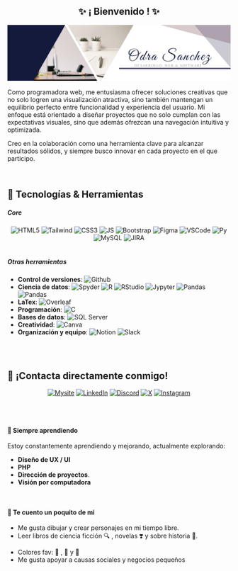 <h2 align="center">✨ ¡ Bienvenido ! ✨</h2>

<img src="./resources/OdraSanchez_DevWeb.png" alt="Odra Sanchez - Dev web and software" />

<p aling="justify">Como programadora web, me entusiasma ofrecer soluciones creativas que no solo logren una visualización atractiva, sino también mantengan un equilibrio perfecto entre funcionalidad y experiencia del usuario. Mi enfoque está orientado a diseñar proyectos que no solo cumplan con las expectativas visuales, sino que además ofrezcan una navegación intuitiva y optimizada.</p>
<p aling="justify">Creo en la colaboración como una herramienta clave para alcanzar resultados sólidos, y siempre busco innovar en cada proyecto en el que participo. </p>

<br>

## 🚀 Tecnologías & Herramientas

<h5 aling="center">Core</h5>
<div align="center" style="display: inline_block">
<img alt ="HTML5" aling=center width=60 height=60 src="https://cdn.jsdelivr.net/gh/devicons/devicon/icons/html5/html5-plain-wordmark.svg" />
<img  alt ="Tailwind" aling=center width=60 height=60 src="https://cdn.jsdelivr.net/gh/devicons/devicon@latest/icons/tailwindcss/tailwindcss-original.svg" />
<img alt ="CSS3" aling=center width=60 height=60 src="https://cdn.jsdelivr.net/gh/devicons/devicon/icons/css3/css3-plain-wordmark.svg" />  
<img  alt ="JS" aling=center width=60 height=60 src="https://cdn.jsdelivr.net/gh/devicons/devicon@latest/icons/javascript/javascript-original.svg" />
<img alt ="Bootstrap" aling=center width=60 height=60 src="https://cdn.jsdelivr.net/gh/devicons/devicon@latest/icons/bootstrap/bootstrap-original-wordmark.svg" />  
<img alt ="Figma" aling=center width=60 height=60 src="https://cdn.jsdelivr.net/gh/devicons/devicon@latest/icons/figma/figma-original.svg" />
<img  alt ="VSCode" aling=center width=60 height=60 src="https://cdn.jsdelivr.net/gh/devicons/devicon@latest/icons/vscode/vscode-original.svg" />
<img alt ="Py" aling=center width=60 height=60 src="https://cdn.jsdelivr.net/gh/devicons/devicon/icons/python/python-original-wordmark.svg" />   
<img alt ="MySQL" aling=center width=60 height=60 src="https://cdn.jsdelivr.net/gh/devicons/devicon/icons/mysql/mysql-plain-wordmark.svg" />
<img alt ="JIRA" aling=center width=60 height=60 src="https://cdn.jsdelivr.net/gh/devicons/devicon@latest/icons/jira/jira-original.svg" />

</div>
<br>
<h5 aling="center">Otras herramientas</h5>

- **Control de versiones**: <img alt ="Github" src="https://img.shields.io/badge/Github-141a3c?style=flat-square&logo=github&logoColor=white" />
- **Ciencia de datos**: <img alt ="Spyder" src="https://img.shields.io/badge/Spyder-141a3c?style=flat-square&logo=spyderide&logoColor=white" /> <img alt ="R" src="https://img.shields.io/badge/R-141a3c?style=flat-square&logo=R&logoColor=white"/> <img alt ="RStudio" src="https://img.shields.io/badge/R_Studio-141a3c?style=flat-square&logo=RStudio&logoColor=white"/> <img alt ="Jypyter" src="https://img.shields.io/badge/Jupyter-141a3c?style=flat-square&logo=jupyter&logoColor=white"/> <img alt ="Pandas" src="https://img.shields.io/badge/Pandas-141a3c?style=flat-square&logo=pandas&logoColor=white"/> <img alt ="Pandas" src="https://img.shields.io/badge/Kaggle-141a3c?style=flat-square&logo=kaggle&logoColor=white"/>
- **LaTex**: <img alt ="Overleaf" src="https://img.shields.io/badge/Overleaf-141a3c?style=flat-square&logo=Overleaf&logoColor=white"/>
- **Programación**: <img alt ="C" src="https://img.shields.io/badge/C-141a3c?style=flat-square&logo=c&logoColor=white"/>
- **Bases de datos**: <img alt ="SQL Server" src="https://img.shields.io/badge/SQL_Server-141a3c?style=flat-square&logo=microsoft-sql-server&logoColor=white"/>
- **Creatividad**: <img alt ="Canva" src="https://img.shields.io/badge/Canva-141a3c?style=flat-square&logo=canva&logoColor=white"/>
- **Organización y equipo**: <img alt ="Notion" src="https://img.shields.io/badge/Notion-141a3c?style=flat-square&logo=notion&logoColor=white"/> <img alt ="Slack" src="https://img.shields.io/badge/Slack-141a3c?style=flat-square&logo=slack&logoColor=white"/>

<br>

<!--
## 🎯 Proyectos Destacados

1. **[Nombre del Proyecto 1](enlace al proyecto)**  
   Descripción breve del proyecto y tecnologías usadas.
   - Stack: **React**, **Node.js**, **MongoDB**
   - Enlace: [Sitio Web](enlace)

2. **[Nombre del Proyecto 2](enlace al proyecto)**  
   Descripción breve del proyecto y su propósito.
   - Stack: **Next.js**, **Tailwind CSS**, **API REST**
   - Enlace: [Sitio Web](enlace)
-->

<br>

##  💬 ¡Contacta directamente conmigo!
<div align="center" style="display: inline_block">

<a href="https://odrasanchezdev.super.site/"> ![Mysite](https://img.shields.io/badge/website-000000?style=for-the-badge&logo=About.me&logoColor=white)</a>
 <a href="https://www.linkedin.com/in/odrasanchez/">![LinkedIn](https://img.shields.io/badge/-LinkedIn-0077B5?style=for-the-badge&logo=linkedin&logoColor=white)</a>
 <a href="https://discord.gg/JPE42a2R">![Discord](https://img.shields.io/badge/Discord-7289DA?style=for-the-badge&logo=discord&logoColor=white)</a>
<a href="https://x.com/0dra_S0?t=AtS7ZVfs93jllBZ3RxVGQA&s=09"> ![X](https://img.shields.io/badge/-X-000000?style=for-the-badge&logo=x&logoColor=white)</a>
<a href="https://www.instagram.com/odrasanchezdev/">![Instagram](https://img.shields.io/badge/-Instagram-E4405F?style=for-the-badge&logo=instagram&logoColor=white)</a>

</div>

<br>
<br>

#### 🌱 Siempre aprendiendo
Estoy constantemente aprendiendo y mejorando, actualmente explorando:
- **Diseño de UX / UI**
- **PHP**
- **Dirección de proyectos**.
- **Visión por computadora**
<br>

####  🎨 Te cuento un poquito de mi
- Me gusta dibujar y crear personajes en mi tiempo libre.
- Leer libros de ciencia ficción 🔍 , novelas ❣️ y sobre historia 🦕.
<!-- - Apasionada de la música (Te comparto una lista de mi música fav: <a href=""> ![Mysite](https://img.shields.io/badge/YouTube-FF0000?style=flat-square&logo=youtube&logoColor=white)</a>) -->
- Colores fav: 💜 , 🖤 y 💙
- Me gusta apoyar a causas sociales y negocios pequeños
